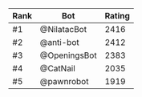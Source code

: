 Rank|Bot|Rating
---|---|---
#1|@NilatacBot|2416
#2|@anti-bot|2412
#3|@OpeningsBot|2383
#4|@CatNail|2035
#5|@pawnrobot|1919
